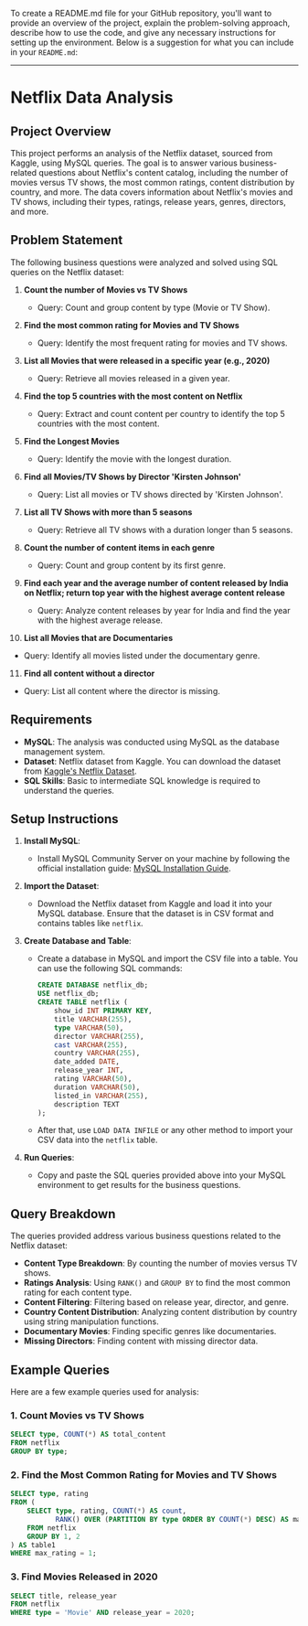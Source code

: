 To create a README.md file for your GitHub repository, you'll want to provide an overview of the project, explain the problem-solving approach, describe how to use the code, and give any necessary instructions for setting up the environment. Below is a suggestion for what you can include in your `README.md`:

---

# Netflix Data Analysis

## Project Overview

This project performs an analysis of the Netflix dataset, sourced from Kaggle, using MySQL queries. The goal is to answer various business-related questions about Netflix's content catalog, including the number of movies versus TV shows, the most common ratings, content distribution by country, and more. The data covers information about Netflix's movies and TV shows, including their types, ratings, release years, genres, directors, and more.

## Problem Statement

The following business questions were analyzed and solved using SQL queries on the Netflix dataset:

1. **Count the number of Movies vs TV Shows**  
   - Query: Count and group content by type (Movie or TV Show).

2. **Find the most common rating for Movies and TV Shows**  
   - Query: Identify the most frequent rating for movies and TV shows.

3. **List all Movies that were released in a specific year (e.g., 2020)**  
   - Query: Retrieve all movies released in a given year.

4. **Find the top 5 countries with the most content on Netflix**  
   - Query: Extract and count content per country to identify the top 5 countries with the most content.

5. **Find the Longest Movies**  
   - Query: Identify the movie with the longest duration.

6. **Find all Movies/TV Shows by Director 'Kirsten Johnson'**  
   - Query: List all movies or TV shows directed by 'Kirsten Johnson'.

7. **List all TV Shows with more than 5 seasons**  
   - Query: Retrieve all TV shows with a duration longer than 5 seasons.

8. **Count the number of content items in each genre**  
   - Query: Count and group content by its first genre.

9. **Find each year and the average number of content released by India on Netflix; return top year with the highest average content release**  
   - Query: Analyze content releases by year for India and find the year with the highest average release.

10. **List all Movies that are Documentaries**  
   - Query: Identify all movies listed under the documentary genre.

11. **Find all content without a director**  
   - Query: List all content where the director is missing.

## Requirements

- **MySQL**: The analysis was conducted using MySQL as the database management system.
- **Dataset**: Netflix dataset from Kaggle. You can download the dataset from [Kaggle's Netflix Dataset](https://www.kaggle.com/datasets).
- **SQL Skills**: Basic to intermediate SQL knowledge is required to understand the queries.

## Setup Instructions

1. **Install MySQL**:
   - Install MySQL Community Server on your machine by following the official installation guide: [MySQL Installation Guide](https://dev.mysql.com/doc/refman/8.0/en/installing.html).

2. **Import the Dataset**:
   - Download the Netflix dataset from Kaggle and load it into your MySQL database. Ensure that the dataset is in CSV format and contains tables like `netflix`.

3. **Create Database and Table**:
   - Create a database in MySQL and import the CSV file into a table. You can use the following SQL commands:
     ```sql
     CREATE DATABASE netflix_db;
     USE netflix_db;
     CREATE TABLE netflix (
         show_id INT PRIMARY KEY,
         title VARCHAR(255),
         type VARCHAR(50),
         director VARCHAR(255),
         cast VARCHAR(255),
         country VARCHAR(255),
         date_added DATE,
         release_year INT,
         rating VARCHAR(50),
         duration VARCHAR(50),
         listed_in VARCHAR(255),
         description TEXT
     );
     ```
   - After that, use `LOAD DATA INFILE` or any other method to import your CSV data into the `netflix` table.

4. **Run Queries**:
   - Copy and paste the SQL queries provided above into your MySQL environment to get results for the business questions.

## Query Breakdown

The queries provided address various business questions related to the Netflix dataset:

- **Content Type Breakdown**: By counting the number of movies versus TV shows.
- **Ratings Analysis**: Using `RANK()` and `GROUP BY` to find the most common rating for each content type.
- **Content Filtering**: Filtering based on release year, director, and genre.
- **Country Content Distribution**: Analyzing content distribution by country using string manipulation functions.
- **Documentary Movies**: Finding specific genres like documentaries.
- **Missing Directors**: Finding content with missing director data.

## Example Queries

Here are a few example queries used for analysis:

### 1. Count Movies vs TV Shows

```sql
SELECT type, COUNT(*) AS total_content
FROM netflix
GROUP BY type;
```

### 2. Find the Most Common Rating for Movies and TV Shows

```sql
SELECT type, rating
FROM (
    SELECT type, rating, COUNT(*) AS count,
           RANK() OVER (PARTITION BY type ORDER BY COUNT(*) DESC) AS max_rating
    FROM netflix
    GROUP BY 1, 2
) AS table1
WHERE max_rating = 1;
```

### 3. Find Movies Released in 2020

```sql
SELECT title, release_year
FROM netflix
WHERE type = 'Movie' AND release_year = 2020;
```

